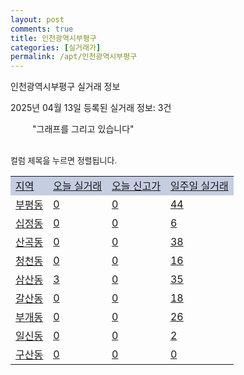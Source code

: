 ```yaml
---
layout: post
comments: true
title: 인천광역시부평구
categories: [실거래가]
permalink: /apt/인천광역시부평구
---
```


인천광역시부평구 실거래 정보

2025년 04월 13일 등록된 실거래 정보: 3건

<!--<script async src="https://pagead2.googlesyndication.com/pagead/js/adsbygoogle.js?client=ca-pub-3485438051770037"
 crossorigin="anonymous"></script>-->

<script type="text/javascript">
  google.charts.load('current', {'packages':['corechart']});
  google.charts.setOnLoadCallback(drawChart);

  function drawChart() {
    var data = google.visualization.arrayToDataTable([['거래일', '매매', '전월세', '전매'], ['21-01', 9, 6, 4], ['21-02', 0, 1, 0], ['21-03', 0, 6, 0], ['21-04', 0, 2, 0], ['21-05', 1, 0, 0], ['21-06', 3, 19, 0], ['21-07', 60, 104, 5], ['21-08', 392, 353, 45], ['21-09', 340, 450, 34], ['21-10', 249, 490, 20], ['21-11', 181, 408, 16], ['21-12', 157, 377, 16], ['22-01', 99, 385, 5], ['22-02', 141, 487, 7], ['22-03', 188, 600, 15], ['22-04', 228, 635, 10], ['22-05', 229, 614, 20], ['22-06', 170, 819, 10], ['22-07', 100, 525, 11], ['22-08', 12, 119, 1], ['23-07', 0, 3, 0], ['23-08', 0, 3, 0], ['23-09', 0, 4, 0], ['23-10', 44, 103, 5], ['23-11', 233, 516, 33], ['23-12', 205, 566, 18], ['24-01', 8, 21, 1], ['24-02', 0, 5, 0], ['24-03', 74, 120, 8], ['24-04', 406, 928, 16], ['24-05', 412, 1176, 15], ['24-06', 433, 810, 18], ['24-07', 525, 674, 40], ['24-08', 405, 564, 37], ['24-09', 266, 440, 14], ['24-10', 363, 185, 365], ['24-11', 121, 0, 121], ['24-12', 198, 198, 198], ['25-01', 189, 189, 189], ['25-02', 331, 331, 331], ['25-03', 388, 388, 388], ['25-04', 40, 40, 40]]);

    var options = {
      title: '최근 1년간 유형별 거래량 추이',
      legend: { position: 'bottom' }
    };

    setTimeout(function() {
        var chart = new google.visualization.LineChart(document.getElementById('columnchart_material'));
        chart.draw(data, (options));
        document.getElementById('loading').style.display = 'none';
        var dayLabel = (new Date()).getDay();
        if (dayLabel < 2) {
            sorttable.innerSortFunction.apply(document.getElementById('week'), []);
            sorttable.innerSortFunction.apply(document.getElementById('week'), []);        
        }
        else {
            sorttable.innerSortFunction.apply(document.getElementById('today'), []);
            sorttable.innerSortFunction.apply(document.getElementById('today'), []);
        }
    }, 200);

  }
</script>

<div id="loading" style="z-index:20; display: block; margin-left: 35px">"그래프를 그리고 있습니다"</div>
<div id="columnchart_material" style="width: 95%; margin-left: -35px; display: block"></div>
<!--<div style="width: 95%; margin-left: -35px; display: block">
      <script async src="https://pagead2.googlesyndication.com/pagead/js/adsbygoogle.js?client=ca-pub-3485438051770037"
          crossorigin="anonymous"></script>
      <ins class="adsbygoogle"
          style="display:block"
          data-ad-format="fluid"
          data-ad-layout-key="-fb+5w+4e-db+86"
          data-ad-client="ca-pub-3485438051770037"
          data-ad-slot="1827090281"></ins>
      <script>
          (adsbygoogle = window.adsbygoogle || []).push({});
      </script>
</div>-->
<br>

<font size='small' style='font-size: small;'>컬럼 제목을 누르면 정렬됩니다.</font>
<table class="sortable">
  <tr style='background-color: rgba(114, 132, 186,0.4);'>
    <td id="region"><a href="#">지역</a></td>
    <td id="today"><a href="#">오늘 실거래</a></td>
    <td id="today_new"><a href="#">오늘 신고가</a></td>
    <td id="week"><a href="#">일주일 실거래</a></td>
  </tr>

  
  <tr class="item">
    <td><a href="인천광역시부평구부평동">부평동</a></td>
    <td><a href="인천광역시부평구부평동">0</a></td>
    <td><a href="인천광역시부평구부평동">0</a></td>
    <td><a href="인천광역시부평구부평동">44</a></td>
  </tr>
    

  <tr class="item">
    <td><a href="인천광역시부평구십정동">십정동</a></td>
    <td><a href="인천광역시부평구십정동">0</a></td>
    <td><a href="인천광역시부평구십정동">0</a></td>
    <td><a href="인천광역시부평구십정동">6</a></td>
  </tr>
    

  <tr class="item">
    <td><a href="인천광역시부평구산곡동">산곡동</a></td>
    <td><a href="인천광역시부평구산곡동">0</a></td>
    <td><a href="인천광역시부평구산곡동">0</a></td>
    <td><a href="인천광역시부평구산곡동">38</a></td>
  </tr>
    

  <tr class="item">
    <td><a href="인천광역시부평구청천동">청천동</a></td>
    <td><a href="인천광역시부평구청천동">0</a></td>
    <td><a href="인천광역시부평구청천동">0</a></td>
    <td><a href="인천광역시부평구청천동">16</a></td>
  </tr>
    

  <tr class="item">
    <td><a href="인천광역시부평구삼산동">삼산동</a></td>
    <td><a href="인천광역시부평구삼산동">3</a></td>
    <td><a href="인천광역시부평구삼산동">0</a></td>
    <td><a href="인천광역시부평구삼산동">35</a></td>
  </tr>
    

  <tr class="item">
    <td><a href="인천광역시부평구갈산동">갈산동</a></td>
    <td><a href="인천광역시부평구갈산동">0</a></td>
    <td><a href="인천광역시부평구갈산동">0</a></td>
    <td><a href="인천광역시부평구갈산동">18</a></td>
  </tr>
    

  <tr class="item">
    <td><a href="인천광역시부평구부개동">부개동</a></td>
    <td><a href="인천광역시부평구부개동">0</a></td>
    <td><a href="인천광역시부평구부개동">0</a></td>
    <td><a href="인천광역시부평구부개동">26</a></td>
  </tr>
    

  <tr class="item">
    <td><a href="인천광역시부평구일신동">일신동</a></td>
    <td><a href="인천광역시부평구일신동">0</a></td>
    <td><a href="인천광역시부평구일신동">0</a></td>
    <td><a href="인천광역시부평구일신동">2</a></td>
  </tr>
    

  <tr class="item">
    <td><a href="인천광역시부평구구산동">구산동</a></td>
    <td><a href="인천광역시부평구구산동">0</a></td>
    <td><a href="인천광역시부평구구산동">0</a></td>
    <td><a href="인천광역시부평구구산동">0</a></td>
  </tr>
    


</table>


    